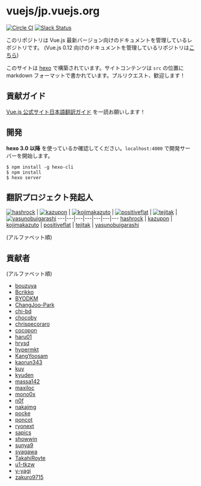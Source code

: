 # vuejs/jp.vuejs.org

[![Circle CI](https://circleci.com/gh/vuejs/jp.vuejs.org/tree/lang-ja.svg?style=svg&circle-token=833967ff387fa4a8d91a738086d5c166ea0a6f85)](https://circleci.com/gh/vuejs/jp.vuejs.org/tree/lang-ja)
[![Slack Status](https://vuejs-jp-slackin.herokuapp.com/badge.svg)](https://vuejs-jp-slackin.herokuapp.com/)

このリポジトリは Vue.js 最新バージョン向けのドキュメントを管理しているレポジトリです。
(Vue.js 0.12 向けのドキュメントを管理しているリポジトリは[こちら](https://github.com/vuejs-jp/012-jp.vuejs.org))

このサイトは [hexo](https://hexo.io/) で構築されています。サイトコンテンツは `src` の位置に markdown フォーマットで書かれています。プルリクエスト、歓迎します！

## 貢献ガイド
[Vue.js 公式サイト日本語翻訳ガイド](https://github.com/vuejs/jp.vuejs.org/blob/lang-ja/CONTRIBUTING.md) を一読お願いします！

## 開発

**hexo 3.0 以降** を使っているか確認してください。`localhost:4000` で開発サーバーを開始します。

```
$ npm install -g hexo-cli
$ npm install
$ hexo server
```

## 翻訳プロジェクト発起人

[![hashrock](https://avatars.githubusercontent.com/u/3132889?s=130)](https://github.com/hashrock) | [![kazupon](https://avatars.githubusercontent.com/u/72989?s=130)](https://github.com/kazupon) | [![kojimakazuto](https://avatars.githubusercontent.com/u/3478945?s=130)](https://github.com/kojimakazuto) | [![positiveflat](https://avatars.githubusercontent.com/u/543033?s=130)](https://github.com/positiveflat) | [![tejitak](https://avatars.githubusercontent.com/u/5313274?s=130)](https://github.com/tejitak) | [![yasunobuigarashi](https://avatars.githubusercontent.com/u/9955583?s=130)](https://github.com/yasunobuigarashi)
---|---|---|---|---|---|---
[hashrock](https://github.com/hashrock) | [kazupon](https://github.com/kazupon) | [kojimakazuto](https://github.com/kojimakazuto) | [positiveflat](https://github.com/positiveflat) | [tejitak](https://github.com/tejitak) | [yasunobuigarashi](https://github.com/yasunobuigarashi)

(アルファベット順)

## 貢献者
(アルファベット順)

- [bouzuya](https://github.com/bouzuya)
- [Bcrikko](https://github.com/Bcrikko)
- [BYODKM](https://github.com/BYODKM)
- [ChangJoo-Park](https://github.com/ChangJoo-Park)
- [chi-bd](https://github.com/chi-bd)
- [chocoby](https://github.com/chocoby)
- [chrispecoraro](https://github.com/chrispecoraro)
- [cocopon](https://github.com/cocopon)
- [haru01](https://github.com/haru01)
- [hrysd](https://github.com/hrysd)
- [hypermkt](https://github.com/hypermkt)
- [KangYoosam](https://github.com/KangYoosam)
- [kaorun343](https://github.com/kaorun343)
- [kuy](https://github.com/kuy)
- [kyuden](https://github.com/kyuden)
- [massa142](https://github.com/massa142)
- [maxiloc](https://github.com/maxiloc)
- [mono0x](https://github.com/mono0x)
- [n0f](https://github.com/n0f)
- [nakajmg](https://github.com/nakajmg)
- [pocke](https://github.com/pocke)
- [poncot](https://github.com/poncot)
- [ryonext](https://github.com/ryonext)
- [sapics](https://github.com/sapics)
- [showwin](https://github.com/showwin)
- [sunya9](https://github.com/sunya9)
- [syagawa](https://github.com/syagawa)
- [TakahiRoyte](https://github.com/TakahiRoyte)
- [u1-tkzw](https://github.com/u1-tkzw)
- [y-yagi](https://github.com/y-yagi)
- [zakuro9715](https://github.com/zakuro9715)
